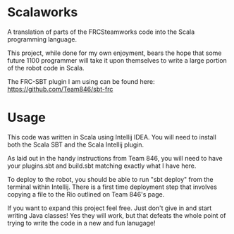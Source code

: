 # Scalaworks
A translation of parts of the FRCSteamworks code into the Scala programming language.

This project, while done for my own enjoyment, bears the hope that some future 1100 programmer will take it upon themselves to write 
a large portion of the robot code in Scala.

The FRC-SBT plugin I am using can be found here: https://github.com/Team846/sbt-frc 

# Usage
This code was written in Scala using Intellij IDEA. You will need to install both the Scala SBT and the Scala Intellij plugin.

As laid out in the handy instructions from Team 846, you will need to have your plugins.sbt and build.sbt matching exactly what I 
have here.

To deploy to the robot, you should be able to run "sbt deploy" from the terminal within Intellij. There is a first time deployment step 
that involves copying a file to the Rio outlined on Team 846's page.

If you want to expand this project feel free. Just don't give in and start writing Java classes! Yes they will work, but that defeats the
whole point of trying to write the code in a new and fun lanugage!
